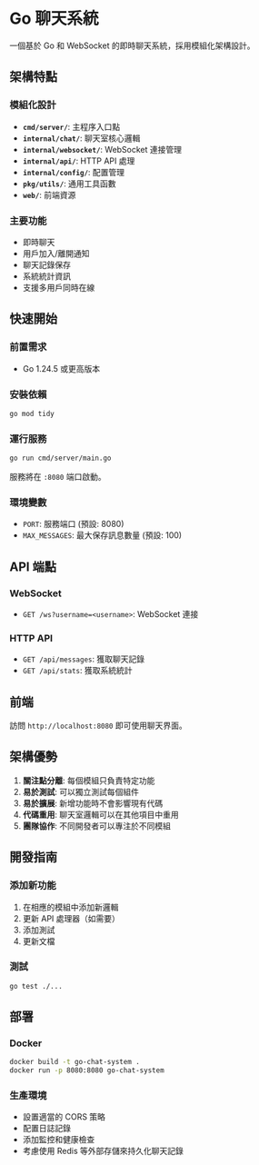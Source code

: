 # Go 聊天系統

一個基於 Go 和 WebSocket 的即時聊天系統，採用模組化架構設計。

## 架構特點

### 模組化設計
- **`cmd/server/`**: 主程序入口點
- **`internal/chat/`**: 聊天室核心邏輯
- **`internal/websocket/`**: WebSocket 連接管理
- **`internal/api/`**: HTTP API 處理
- **`internal/config/`**: 配置管理
- **`pkg/utils/`**: 通用工具函數
- **`web/`**: 前端資源

### 主要功能
- 即時聊天
- 用戶加入/離開通知
- 聊天記錄保存
- 系統統計資訊
- 支援多用戶同時在線

## 快速開始

### 前置需求
- Go 1.24.5 或更高版本

### 安裝依賴
```bash
go mod tidy
```

### 運行服務
```bash
go run cmd/server/main.go
```

服務將在 `:8080` 端口啟動。

### 環境變數
- `PORT`: 服務端口 (預設: 8080)
- `MAX_MESSAGES`: 最大保存訊息數量 (預設: 100)

## API 端點

### WebSocket
- `GET /ws?username=<username>`: WebSocket 連接

### HTTP API
- `GET /api/messages`: 獲取聊天記錄
- `GET /api/stats`: 獲取系統統計

## 前端

訪問 `http://localhost:8080` 即可使用聊天界面。

## 架構優勢

1. **關注點分離**: 每個模組只負責特定功能
2. **易於測試**: 可以獨立測試每個組件
3. **易於擴展**: 新增功能時不會影響現有代碼
4. **代碼重用**: 聊天室邏輯可以在其他項目中重用
5. **團隊協作**: 不同開發者可以專注於不同模組

## 開發指南

### 添加新功能
1. 在相應的模組中添加新邏輯
2. 更新 API 處理器（如需要）
3. 添加測試
4. 更新文檔

### 測試
```bash
go test ./...
```

## 部署

### Docker
```bash
docker build -t go-chat-system .
docker run -p 8080:8080 go-chat-system
```

### 生產環境
- 設置適當的 CORS 策略
- 配置日誌記錄
- 添加監控和健康檢查
- 考慮使用 Redis 等外部存儲來持久化聊天記錄
